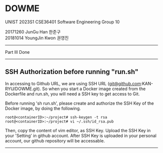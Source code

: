 # DOWME
UNIST 2023S1 CSE36401 Software Engineering Group 10

20171260 JunGu Han 한준구   
20181014 YoungJin Kwon 권영진

***

Part III Done

***

## SSH Authorization before running "run.sh"
In accessing to Github URL, we are using SSH URL (git@github.com:KAN-RYU/DOWME.git).
So when you start a Docker image created from the Dockerfile and run.sh, you will need a SSH key to get access to Git.


Before running 'sh run.sh', please create and authorize the SSH Key of the Docker image, by doing the following.
```
root@<containerID>:~/project# ssh-keygen -t rsa
root@<containerID>:~/project# vi ~/.ssh/id_rsa.pub
```
Then, copy the content of vim editor, as SSH Key. Upload the SSH Key in your 'Setting' in github account.
After SSH Key is uploaded in your personal account, our github repository will be accessable.

***
